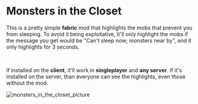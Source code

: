 # Monsters in the Closet

This is a pretty simple **fabric** mod that highlights the mobs that prevent you from sleeping. To avoid it being exploitative, it'll only highlight the mobs if the message you get would be "Can't sleep now; monsters near by", and it only highlights for 3 seconds.

<br>

If installed on the **client**, it'll work in **singleplayer** and **any server**. If it's installed on the server, than everyone can see the highlights, even those without the mod.

![monsters_in_the_closet_picture](https://user-images.githubusercontent.com/12193049/198188821-3121685f-bc31-4418-af22-ea7937ec295b.png)

